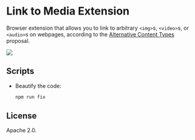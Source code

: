 # Link to Media Extension

Browser extension that allows you to link to arbitrary `<img>`s, `<video>`s, or
`<audio>`s on webpages, according to the
[Alternative Content Types](https://github.com/WICG/scroll-to-text-fragment/blob/main/EXTENSIONS.md)
proposal.

![](https://github.com/tomayac/link-to-img-video-audio/blob/main/images/icons/icon128.png?raw=true)

## Scripts

- Beautify the code:
  ```bash
  npm run fix
  ```

## License

Apache 2.0.
